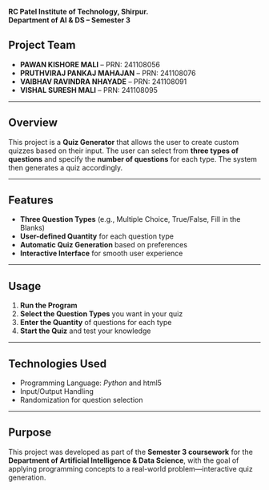 
**RC Patel Institute of Technology, Shirpur.** <br>
**Department of AI & DS – Semester 3**

## **Project Team**

* **PAWAN KISHORE MALI** – PRN: 241108056
* **PRUTHVIRAJ PANKAJ MAHAJAN** – PRN: 241108076
* **VAIBHAV RAVINDRA NHAYADE** – PRN: 241108091
* **VISHAL SURESH MALI** – PRN: 241108095

---

## **Overview**

This project is a **Quiz Generator** that allows the user to create custom quizzes based on their input. The user can select from **three types of questions** and specify the **number of questions** for each type. The system then generates a quiz accordingly.

---

## **Features**

* **Three Question Types** (e.g., Multiple Choice, True/False, Fill in the Blanks)
* **User-defined Quantity** for each question type
* **Automatic Quiz Generation** based on preferences
* **Interactive Interface** for smooth user experience

---

## **Usage**

1. **Run the Program**
2. **Select the Question Types** you want in your quiz
3. **Enter the Quantity** of questions for each type
4. **Start the Quiz** and test your knowledge

---

## **Technologies Used**

* Programming Language: *Python* and html5
* Input/Output Handling
* Randomization for question selection

---

## **Purpose**

This project was developed as part of the **Semester 3 coursework** for the **Department of Artificial Intelligence & Data Science**, with the goal of applying programming concepts to a real-world problem—interactive quiz generation.
